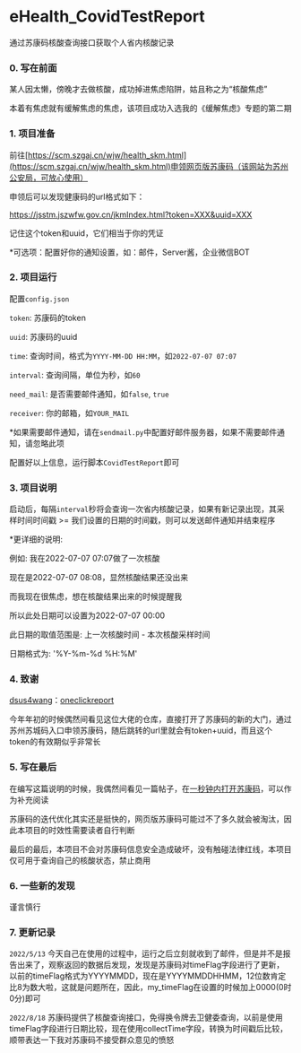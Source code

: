 # eHealth_CovidTestReport

通过苏康码核酸查询接口获取个人省内核酸记录

### 0. 写在前面

某人因太懒，傍晚才去做核酸，成功掉进焦虑陷阱，姑且称之为“核酸焦虑”

本着有焦虑就有缓解焦虑的焦虑，该项目成功入选我的《缓解焦虑》专题的第二期

### 1. 项目准备

前往[https://scm.szgaj.cn/wjw/health_skm.html](https://scm.szgaj.cn/wjw/health_skm.html)申领网页版苏康码（该网站为苏州公安局，可放心使用）

申领后可以发现健康码的url格式如下：

https://jsstm.jszwfw.gov.cn/jkmIndex.html?token=XXX&uuid=XXX

记住这个token和uuid，它们相当于你的凭证

*可选项：配置好你的通知设置，如：邮件，Server酱，企业微信BOT

### 2. 项目运行

配置`config.json`

`token`: 苏康码的token

`uuid`: 苏康码的uuid

`time`: 查询时间，格式为`YYYY-MM-DD HH:MM`，如`2022-07-07 07:07`

`interval`: 查询间隔，单位为秒，如`60`

`need_mail`: 是否需要邮件通知，如`false`, `true`

`receiver`: 你的邮箱，如`YOUR_MAIL`

*如果需要邮件通知，请在`sendmail.py`中配置好邮件服务器，如果不需要邮件通知，请忽略此项

配置好以上信息，运行脚本`CovidTestReport`即可

### 3. 项目说明

启动后，每隔`interval`秒将会查询一次省内核酸记录，如果有新记录出现，其采样时间时间戳 >= 我们设置的日期的时间戳，则可以发送邮件通知并结束程序

*更详细的说明:

例如:
我在2022-07-07 07:07做了一次核酸

现在是2022-07-07 08:08，显然核酸结果还没出来

而我现在很焦虑，想在核酸结果出来的时候提醒我

所以此处日期可以设置为2022-07-07 00:00

此日期的取值范围是: 上一次核酸时间 - 本次核酸采样时间

日期格式为: '%Y-%m-%d %H:%M'

### 4. 致谢

[dsus4wang](https://github.com/dsus4wang)：[oneclickreport](https://github.com/dsus4wang/oneclickreport)

今年年初的时候偶然间看见这位大佬的仓库，直接打开了苏康码的新的大门，通过苏州苏城码入口申领苏康码，随后跳转的url里就会有token+uuid，而且这个token的有效期似乎非常长

### 5. 写在最后

在编写这篇说明的时候，我偶然间看见一篇帖子，在[一秒钟内打开苏康码](https://anduin.aiursoft.com/post/2021/12/7/open-suzhou-health-code-in-1-second)，可以作为补充阅读

苏康码的迭代优化其实还是挺快的，网页版苏康码可能过不了多久就会被淘汰，因此本项目的时效性需要读者自行判断

最后的最后，本项目不会对苏康码信息安全造成破坏，没有触碰法律红线，本项目仅可用于查询自己的核酸状态，禁止商用

### 6. 一些新的发现

谨言慎行

### 7. 更新记录

`2022/5/13` 今天自己在使用的过程中，运行之后立刻就收到了邮件，但是并不是报告出来了，观察返回的数据后发现，发现是苏康码对timeFlag字段进行了更新，以前的timeFlag格式为YYYYMMDD，现在是YYYYMMDDHHMM，12位数肯定比8为数大啦，这就是问题所在，因此，my_timeFlag在设置的时候加上0000(0时0分)即可

`2022/8/18` 苏康码提供了核酸查询接口，免得换令牌去卫健委查询，以前是使用timeFlag字段进行日期比较，现在使用collectTime字段，转换为时间戳后比较，顺带表达一下我对苏康码不接受群众意见的愤怒

